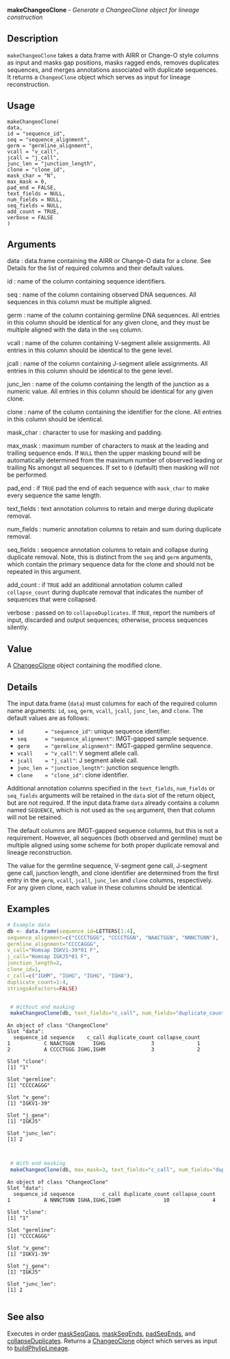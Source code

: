 **makeChangeoClone** - *Generate a ChangeoClone object for lineage construction*

Description
--------------------

`makeChangeoClone` takes a data.frame with AIRR or Change-O style columns as input and 
masks gap positions, masks ragged ends, removes duplicates sequences, and merges 
annotations associated with duplicate sequences. It returns a `ChangeoClone` 
object which serves as input for lineage reconstruction.


Usage
--------------------
```
makeChangeoClone(
data,
id = "sequence_id",
seq = "sequence_alignment",
germ = "germline_alignment",
vcall = "v_call",
jcall = "j_call",
junc_len = "junction_length",
clone = "clone_id",
mask_char = "N",
max_mask = 0,
pad_end = FALSE,
text_fields = NULL,
num_fields = NULL,
seq_fields = NULL,
add_count = TRUE,
verbose = FALSE
)
```

Arguments
-------------------

data
:   data.frame containing the AIRR or Change-O data for a clone. See Details
for the list of required columns and their default values.

id
:   name of the column containing sequence identifiers.

seq
:   name of the column containing observed DNA sequences. All 
sequences in this column must be multiple aligned.

germ
:   name of the column containing germline DNA sequences. All entries 
in this column should be identical for any given clone, and they
must be multiple aligned with the data in the `seq` column.

vcall
:   name of the column containing V-segment allele assignments. All 
entries in this column should be identical to the gene level.

jcall
:   name of the column containing J-segment allele assignments. All 
entries in this column should be identical to the gene level.

junc_len
:   name of the column containing the length of the junction as a 
numeric value. All entries in this column should be identical 
for any given clone.

clone
:   name of the column containing the identifier for the clone. All 
entries in this column should be identical.

mask_char
:   character to use for masking and padding.

max_mask
:   maximum number of characters to mask at the leading and trailing
sequence ends. If `NULL` then the upper masking bound will 
be automatically determined from the maximum number of observed 
leading or trailing Ns amongst all sequences. If set to `0` 
(default) then masking will not be performed.

pad_end
:   if `TRUE` pad the end of each sequence with `mask_char`
to make every sequence the same length.

text_fields
:   text annotation columns to retain and merge during duplicate removal.

num_fields
:   numeric annotation columns to retain and sum during duplicate removal.

seq_fields
:   sequence annotation columns to retain and collapse during duplicate 
removal. Note, this is distinct from the `seq` and `germ` 
arguments, which contain the primary sequence data for the clone
and should not be repeated in this argument.

add_count
:   if `TRUE` add an additional annotation column called 
`collapse_count` during duplicate removal that indicates the 
number of sequences that were collapsed.

verbose
:   passed on to `collapseDuplicates`. If `TRUE`, report the 
numbers of input, discarded and output sequences; otherwise, process
sequences silently.




Value
-------------------

A [ChangeoClone](ChangeoClone-class.md) object containing the modified clone.


Details
-------------------

The input data.frame (`data`) must columns for each of the required column name 
arguments: `id`, `seq`, `germ`, `vcall`, `jcall`, 
`junc_len`, and `clone`.  The default values are as follows:

+ `id       = "sequence_id"`:         unique sequence identifier.
+ `seq      = "sequence_alignment"`:  IMGT-gapped sample sequence.
+ `germ     = "germline_alignment"`:  IMGT-gapped germline sequence.
+ `vcall    = "v_call"`:              V segment allele call.
+ `jcall    = "j_call"`:              J segment allele call.
+ `junc_len = "junction_length"`:     junction sequence length.
+ `clone    = "clone_id"`:            clone identifier.

Additional annotation columns specified in the `text_fields`, `num_fields` 
or `seq_fields` arguments will be retained in the `data` slot of the return 
object, but are not required. If the input data.frame `data` already contains a 
column named `SEQUENCE`, which is not used as the `seq` argument, then that 
column will not be retained.

The default columns are IMGT-gapped sequence columns, but this is not a requirement. 
However, all sequences (both observed and germline) must be multiple aligned using
some scheme for both proper duplicate removal and lineage reconstruction. 

The value for the germline sequence, V-segment gene call, J-segment gene call, 
junction length, and clone identifier are determined from the first entry in the 
`germ`, `vcall`, `jcall`, `junc_len` and `clone` columns, 
respectively. For any given clone, each value in these columns should be identical.



Examples
-------------------

```R
# Example data
db <- data.frame(sequence_id=LETTERS[1:4],
sequence_alignment=c("CCCCTGGG", "CCCCTGGN", "NAACTGGN", "NNNCTGNN"),
germline_alignment="CCCCAGGG",
v_call="Homsap IGKV1-39*01 F",
j_call="Homsap IGKJ5*01 F",
junction_length=2,
clone_id=1,
c_call=c("IGHM", "IGHG", "IGHG", "IGHA"),
duplicate_count=1:4,
stringsAsFactors=FALSE)


 # Without end masking
 makeChangeoClone(db, text_fields="c_call", num_fields="duplicate_count")

```


```
An object of class "ChangeoClone"
Slot "data":
  sequence_id sequence    c_call duplicate_count collapse_count
1           C NAACTGGN      IGHG               3              1
2           A CCCCTGGG IGHG,IGHM               3              2

Slot "clone":
[1] "1"

Slot "germline":
[1] "CCCCAGGG"

Slot "v_gene":
[1] "IGKV1-39"

Slot "j_gene":
[1] "IGKJ5"

Slot "junc_len":
[1] 2


```


```R

 # With end masking
 makeChangeoClone(db, max_mask=3, text_fields="c_call", num_fields="duplicate_count")
```


```
An object of class "ChangeoClone"
Slot "data":
  sequence_id sequence         c_call duplicate_count collapse_count
1           A NNNCTGNN IGHA,IGHG,IGHM              10              4

Slot "clone":
[1] "1"

Slot "germline":
[1] "CCCCAGGG"

Slot "v_gene":
[1] "IGKV1-39"

Slot "j_gene":
[1] "IGKJ5"

Slot "junc_len":
[1] 2


```



See also
-------------------

Executes in order [maskSeqGaps](maskSeqGaps.md), [maskSeqEnds](maskSeqEnds.md), 
[padSeqEnds](padSeqEnds.md), and [collapseDuplicates](collapseDuplicates.md). 
Returns a [ChangeoClone](ChangeoClone-class.md) object which serves as input to
[buildPhylipLineage](buildPhylipLineage.md).






